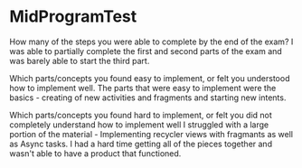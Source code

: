 # MidProgramTest

How many of the steps you were able to complete by the end of the exam?
  I was able to partially complete the first and second parts of the exam and was barely able to start the third part. 
  
Which parts/concepts you found easy to implement, or felt you understood how to implement well.
  The parts that were easy to implement were the basics - creating of new activities and fragments and starting new intents. 

Which parts/concepts you found hard to implement, or felt you did not completely understand how to implement well
  I struggled with a large portion of the material - Implementing recycler views with fragmants as well as Async tasks. I had a hard time getting 
  all of the pieces together and wasn't able to have a product that functioned. 
